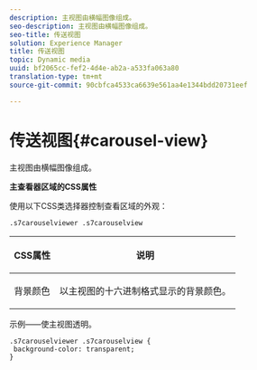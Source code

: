 ```yaml
---
description: 主视图由横幅图像组成。
seo-description: 主视图由横幅图像组成。
seo-title: 传送视图
solution: Experience Manager
title: 传送视图
topic: Dynamic media
uuid: bf2065cc-fef2-4d4e-ab2a-a533fa063a80
translation-type: tm+mt
source-git-commit: 90cbfca4533ca6639e561aa4e1344bdd20731eef

---
```



# 传送视图{#carousel-view}

主视图由横幅图像组成。

<!--<a id="section_061E550C1C1D4DB2BD663A898895B38C"></a>-->

**主查看器区域的CSS属性**

使用以下CSS类选择器控制查看区域的外观：

```
.s7carouselviewer .s7carouselview
```

<table id="table_94EE3F5BBE4547C0B4943471CEE7EDE4"> 
 <thead> 
  <tr> 
   <th colname="col1" class="entry"> <p> CSS属性 </p> </th> 
   <th colname="col2" class="entry"> <p>说明 </p> </th> 
  </tr> 
 </thead>
 <tbody> 
  <tr> 
   <td colname="col1"> <p> <span class="codeph"> 背景颜色 </span> </p> </td> 
   <td colname="col2"> <p> 以主视图的十六进制格式显示的背景颜色。 </p> </td> 
  </tr> 
 </tbody> 
</table>

示例——使主视图透明。

```
.s7carouselviewer .s7carouselview { 
 background-color: transparent; 
}
```

